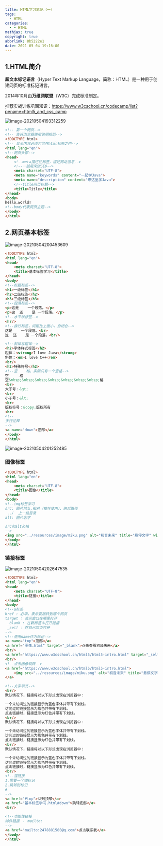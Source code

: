 ```yaml
---
title: HTML学习笔记（一）
tags:
  - HTML
categories:
  - - HTML
mathjax: true
copyright: true
abbrlink: 8b5222e1
date: 2021-05-04 19:16:00
---
```


## 1.HTML简介

**超文本标记语言**（Hyper Text Markup Language，简称：HTML）是一种用于创建网页的标准标记语言。

2014年10月由**万维网联盟**（W3C）完成标准制定。

<!--more-->

推荐实战训练巩固知识：https://www.w3cschool.cn/codecamp/list?pename=html5_and_css_camp

![image-20210504193312259](HTML学习笔记（一）/image-20210504193312259.png)

```html
<!-- 第一个网页-->
<!-- 告诉浏览器使用说明规范-->
<!DOCTYPE html>
<!-- 显示内容必须包含在html标签之内-->
<html lang="en">
<!--网页头部-->
<head>
    <!--meta描述性标签，描述网站信息-->
    <!--一般用来做SEO-->
    <meta charset="UTF-8">
    <meta name="keywords" content="一起学Java">
    <meta name="description" content="来这里学Java">
    <!--title网页标题-->
    <title>Title</title>
</head>
<body>
hello,world!
<!--body代表网页主题-->
</body>
</html>
```

## 2.网页基本标签

![image-20210504200453609](HTML学习笔记（一）/image-20210504200453609.png)

```html
<!DOCTYPE html>
<html lang="en">
<head>
    <meta charset="UTF-8">
    <title>基本标签学习</title>
</head>
<body>
<!--标题标签-->
<h1>一级标签</h1>
<h2>二级标签</h2>
<h3>三级标签</h3>
<!--段落标签-->
<p>这是    一个段落。</p>
<p>这  还    是 一个段落。</p>
<!--水平线标签-->
<hr/>
<!--换行标签，间距比上面小，自闭合-->
这是    一个段落。<br>
这  还    是 一个段落。<br/>

<!--斜体与粗体-->
<h2>字体样式标签</h2>
粗体：<strong>I love Java</strong>
斜体：<em>I love C++</em>
<br/>
<h2>特殊符号</h2>
<!--空    格，实际只有一个空格-->
空     格
空&nbsp;&nbsp;&nbsp;&nbsp;&nbsp;&nbsp;&nbsp;格
<br>
大于号：&gt;
<br>
小于号：&lt;
<br>
版权符号：&copy;版权所有
<br>
<!--
多行注释
-->
<a name="down">底部</a>
</body>
</html>
```

![image-20210504201252485](HTML学习笔记（一）/image-20210504201252485.png)

### 图像标签

```html
<!DOCTYPE html>
<html lang="en">
<head>
    <meta charset="UTF-8">
    <title>图像</title>
</head>
<body>
<!--img标签学习
src: 图片地址,相对（推荐使用）、绝对路径
 ../  上一级目录
alt: 图片名字

src和alt必填
-->
<img src="../resources/image/miku.png" alt="初音未来" title="悬停文字" width="500" height="800">
</body>
</html>
```

### 链接标签

![image-20210504202647535](HTML学习笔记（一）/image-20210504202647535.png)

```html
<!DOCTYPE html>
<html lang="en">
<head>
    <meta charset="UTF-8">
    <title>链接</title>
</head>
<body>
<!--a标签
href : 必填，表示要跳转到哪个网页
target : 表示窗口在哪里打开
 _blank : 在新标签中打开链接
 _self : 在自己网页打开
-->
<!--使用name作为标记-->
<a name="top">顶部</a>
<a href="图像.html" target="_blank">点击查看初音未来</a>
<br/>
<a href="https://www.w3cschool.cn/html5/html5-intro.html" target="_self">点击学习html</a>
<br/>
<!--点击图像跳转-->
<a href="https://www.w3cschool.cn/html5/html5-intro.html">
    <img src="../resources/image/miku.png" alt="初音未来" title="悬停文字" width="500" height="800">
</a>

<!--文字填充-->
<br/>
默认情况下，链接将以以下形式出现在浏览器中：

一个未访问过的链接显示为蓝色字体并带有下划线。
访问过的链接显示为紫色并带有下划线。
点击链接时，链接显示为红色并带有下划线。
<br/>
默认情况下，链接将以以下形式出现在浏览器中：

一个未访问过的链接显示为蓝色字体并带有下划线。
访问过的链接显示为紫色并带有下划线。
点击链接时，链接显示为红色并带有下划线。
<br/>
默认情况下，链接将以以下形式出现在浏览器中：

一个未访问过的链接显示为蓝色字体并带有下划线。
访问过的链接显示为紫色并带有下划线。
点击链接时，链接显示为红色并带有下划线。
<br/>
<!--锚链接
1.需要一个锚标记
2.跳转到标记
#
-->
<a href="#top">回到顶部</a>
<a href="基本标签学习.html#down">跳转底部</a>
<br/>

<!--功能性链接
邮件链接 ： mailto:
-->
<a href="mailto:2478881580@q.com">点击联系我</a>
</body>
</html>
```

